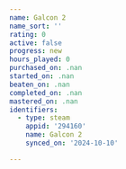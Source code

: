 ```yaml
---
name: Galcon 2
name_sort: ''
rating: 0
active: false
progress: new
hours_played: 0
purchased_on: .nan
started_on: .nan
beaten_on: .nan
completed_on: .nan
mastered_on: .nan
identifiers:
  - type: steam
    appid: '294160'
    name: Galcon 2
    synced_on: '2024-10-10'

---
```

